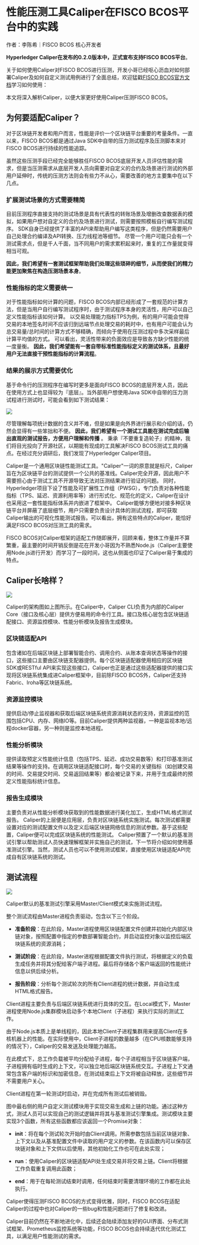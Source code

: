 # 性能压测工具Caliper在FISCO BCOS平台中的实践

作者：李陈希｜FISCO BCOS 核心开发者

**Hyperledger Caliper在发布的0.2.0版本中，正式宣布支持FISCO BCOS平台**。

关于如何使用Caliper对FISCO BCOS进行压测，开发小哥已经呕心沥血对如何部署Caliper及如何自定义测试用例进行了全面总结，欢迎猛戳[FISCO BCOS官方文档](https://fisco-bcos-documentation.readthedocs.io/zh_CN/latest/docs/tutorial/stress_testing.html)学习如何使用：

本文将深入解析Caliper，以便大家更好使用Caliper压测FISCO BCOS。

## 为何要适配Caliper？

对于区块链开发者和用户而言，性能是评价一个区块链平台重要的考量条件。一直以来，FISCO BCOS都是通过Java SDK中自带的压力测试程序及压测脚本来对FISCO BCOS进行持续的性能追踪。

虽然这些压测手段已经完全能够胜任FISCO BCOS底层开发人员评估性能的需求，但是当压测需求从底层开发人员向需要对自定义的合约及场景进行测试的外部用户延伸时，传统的压测方法则会有些力不从心，需要改善的地方主要集中在以下几点。

### 扩展测试场景的方式需要精简

目前压测程序直接支持的测试场景是具有代表性的转账场景及增删改查数据表的模拟，如果用户想对自定义的合约及场景进行测试，则需要按照模板自行编写测试程序。
SDK自身已经提供了丰富的API来帮助用户编写这类程序，但是仍然需要用户自己处理合约编译及API转换、压力线程池等细节。
尽管一个用户可能只会有一个测试需求点，但是千人千面，当不同用户的需求累积起来时，重复的工作量就变得相当可观。

**因此，我们希望有一套测试框架帮助我们处理这些琐碎的细节，从而使我们的精力能更加聚焦在构造压测场景本身**。

### 性能指标的定义需要统一

对于性能指标如何计算的问题，FISCO BCOS内部已经形成了一套规范的计算方法，但是当用户自行编写测试程序时，由于测试程序本身的灵活性，用户可以自己定义性能指标该如何计算。
以交易处理能力指标TPS为例，有的用户可能会觉得交易的本地签名时间不应该归到远端节点处理交易的耗时中，也有用户可能会认为总交易量/总时间的计算方式不够精确，而倾向于使用在压测过程中多次采样最后计算平均值的方式。
可以看出，灵活性带来的负面效应是导致各方缺少性能的统一度量衡。
**因此，我们希望能有一套自带标准性能指标定义的测试体系，且最好用户无法直接干预性能指标的计算流程**。

### 结果的展示方式需要优化

基于命令行的压测程序在编写时更多是面向FISCO BCOS的底层开发人员，因此在使用方式上也显得较为『底层』。当外部用户想使用Java SDK中自带的压力测试程进行测试时，可能会看到如下测试结果：

![](../../../../images/articles/caliper_stress_test_practice/IMG_4964.JPG)

尽管理解每项统计数据的含义并不难，但是如果是向外界进行展示和介绍的话，仍然会显得有一些笨拙和不便。
**因此，我们希望有一个测试工具能在测试完成后输出直观的测试报告，方便用户理解和传播** 。
秉承『不要重复造轮子』的精神，我们将目光投向了开源社区，以期能有现成的工具解决FISCO BCOS测试工具的痛点。在经过充分调研后，我们发现了Hyperledger Caliper项目。

Caliper是一个通用区块链性能测试工具。"Caliper"一词的原意就是标尺，Caliper旨在为区块链平台的测试提供一个公共的基准线。Caliper完全开源，因此用户不需要担心由于测试工具不开源导致无法对压测结果进行验证的问题。
同时，Hyperledger项目下设了性能及可扩展性工作组（PWSG），专门负责对各种性能指标（TPS、延迟、资源利用率等）进行形式化、规范化的定义，Caliper在设计也采用这一套性能指标体系并内嵌进了框架中。
Caliper能够方便地对接多种区块链平台并屏蔽了底层细节，用户只需要负责设计具体的测试流程，即可获取Caliper输出的可视化性能测试报告。可以看出，拥有这些特点的Caliper，能恰好满足FISCO BCOS对压测工具的需求。

FISCO BCOS对Caliper框架的适配工作随即展开，回顾来看，整体工作量并不算繁重，最主要的时间开销反倒是花在开发小哥因为不熟悉Node.js（Caliper主要使用Node.js进行开发）而学习了一段时间，这也从侧面也印证了Caliper易于集成的特点。

## Caliper长啥样？

![](../../../../images/articles/caliper_stress_test_practice/IMG_4965.PNG)

Caliper的架构图如上图所示。在Caliper中，Caliper CLI负责为内部的Caliper Core（接口及核心层）提供方便易用的命令行工具。接口及核心层包含区块链适配接口、资源监控模块、性能分析模块及报告生成模块。

### 区块链适配API

包含诸如在后端区块链上部署智能合约、调用合约、从账本查询状态等操作的接口，这些接口主要由区块链支配器提供。每个区块链适配器使用相应的区块链SDK或RESTful API来实现这些接口，Caliper也正是通过这些适配器提供的接口实现将区块链系统集成进Caliper框架中，目前除FISCO BCOS外，Caliper还支持Fabric、Iroha等区块链系统。

### 资源监控模块

提供启动/停止监视器和获取后端区块链系统资源消耗状态的支持，资源监控的范围包括CPU、内存、网络IO等。目前Caliper提供两种监视器，一种是监视本地/远程docker容器，另一种则是监控本地进程。

### 性能分析模块

提供读取预定义性能统计信息（包括TPS、延迟、成功交易数等）和打印基准测试结果等操作的支持。在调用区块链适配接口时，每个交易的关键指标（如创建交易的时间、交易提交时间、交易返回结果等）都会被记录下来，并用于生成最终的预定义性能指标统计信息。

### 报告生成模块

主要负责对从性能分析模块获取到的性能数据进行美化加工，生成HTML格式测试报告。
Caliper的上层便是应用层，负责对区块链系统实施测试。每次测试都需要设置对应的测试配置文件以及定义后端区块链网络信息的测试参数。基于这些配置，Caliper便可以完成区块链系统的性能测试。
Caliper预置了一个默认的基准测试引擎以帮助测试人员快速理解框架并实施自己的测试，下一节将介绍如何使用基准测试引擎。当然，测试人员也可以不使用测试框架，直接使用区块链适配API完成自有区块链系统的测试。

## 测试流程

![](../../../../images/articles/caliper_stress_test_practice/IMG_4966.PNG)

Caliper默认的基准测试引擎采用Master/Client模式来实施测试流程。 

整个测试流程由Master进程负责驱动，包含以下三个阶段。

- **准备阶段**：在此阶段，Master进程使用区块链配置文件创建并初始化内部区块链对象，按照配置中指定的参数部署智能合约，并启动监控对象以监控后端区块链系统的资源消耗；

- **测试阶段**：在此阶段，Master进程根据配置文件执行测试，将根据定义的负载生成任务并将其分配给客户端子进程。最后将存储各个客户端返回的性能统计信息以供后续分析。

- **报告阶段**：分析每个测试轮次的所有Client进程的统计数据，并自动生成HTML格式报告。

Client进程主要负责与后端区块链系统进行具体的交互。在Local模式下，Master进程使用Node.js集群模块启动多个本地Client（子进程）来执行实际的测试工作。

由于Node.js本质上是单线程的，因此本地Client子进程集群用来提高Client在多核机器上的性能。在实际使用中，Client子进程的数量越多（在CPU核数能够支持的情况下），Caliper的交易发送及处理能力越高。

在此模式下，总工作负载被平均分配给子进程，每个子进程相当于区块链客户端，子进程拥有临时生成的上下文，可以独立地后端区块链系统交互。子进程上下文通常包含客户端的标识和加密信息，在测试结束后上下文将被自动释放，这些细节并不需要用户关心。

Client进程在第一轮测试时启动，并在完成所有测试后被销毁。

图中最右侧的用户自定义测试模块用于实现交易生成和上链的功能。通过这种方式，测试人员可以实现自己的测试逻辑并将其与基准测试引擎集成。测试模块主要实现3个函数，所有这些函数都应该返回一个Promise对象：

- **init**：将在每个测试轮次开始时由Client调用。所需参数包括当前区块链对象、上下文以及从基准配置文件中读取的用户定义的参数。在该函数内可以保存区块链对象和上下文供以后使用，其他初始化工作也可在此处实现；

- **run**：使用Caliper的区块链适配API处生成交易并将交易上链。Client将根据工作负载重复调用此函数；

- **end**：用于在每轮测试结束时调用，任何结束时需要清理环境的工作都在此处执行。

Caliper使得压测FISCO BCOS的方式变得优雅，同时，FISCO BCOS在适配Caliper的过程中也对Caliper的一些bug和性能问题进行了修复和改进。

Caliper目前仍然在不断地进化中，后续还会陆续添加友好的GUI界面、分布式测试框架、Prometheus监控系统等功能，FISCO BCOS也会持续迭代优化测试工具，以满足用户性能测试的需求。